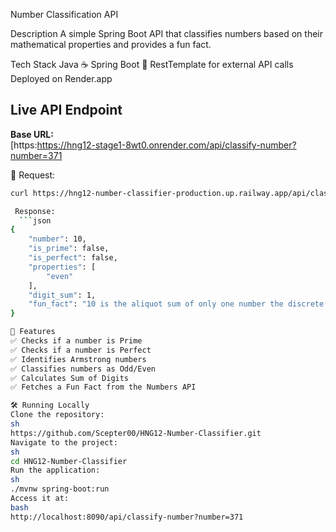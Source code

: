  Number Classification API

Description
A simple Spring Boot API that classifies numbers based on their mathematical properties and provides a fun fact.

Tech Stack
Java ☕
Spring Boot 🌱
RestTemplate for external API calls
Deployed on Render.app 

## Live API Endpoint
 **Base URL:**  
[https:https://hng12-stage1-8wt0.onrender.com/api/classify-number?number=371

📌 Request:
```bash
curl https://hng12-number-classifier-production.up.railway.app/api/classify-number?number=371

 Response:
  ```json
{
    "number": 10,
    "is_prime": false,
    "is_perfect": false,
    "properties": [
        "even"
    ],
    "digit_sum": 1,
    "fun_fact": "10 is the aliquot sum of only one number the discrete semiprime 14."
}

🚀 Features
✅ Checks if a number is Prime
✅ Checks if a number is Perfect
✅ Identifies Armstrong numbers
✅ Classifies numbers as Odd/Even
✅ Calculates Sum of Digits
✅ Fetches a Fun Fact from the Numbers API

🛠️ Running Locally
Clone the repository:
sh
https://github.com/Scepter00/HNG12-Number-Classifier.git
Navigate to the project:
sh
cd HNG12-Number-Classifier
Run the application:
sh
./mvnw spring-boot:run
Access it at:
bash
http://localhost:8090/api/classify-number?number=371
